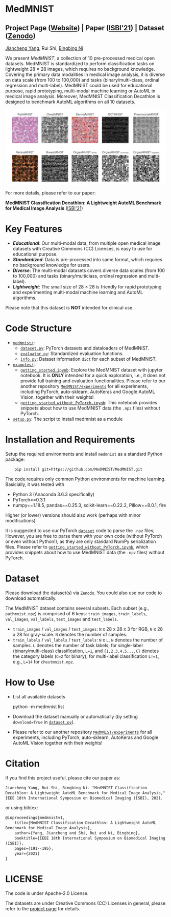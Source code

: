 # MedMNIST 
## Project Page ([Website](https://medmnist.github.io/)) | Paper ([ISBI'21](https://arxiv.org/abs/2010.14925)) | Dataset ([Zenodo](https://doi.org/10.5281/zenodo.4269852))
[Jiancheng Yang](https://jiancheng-yang.com/), Rui Shi, [Bingbing Ni](https://scholar.google.com/citations?user=eUbmKwYAAAAJ)

We present *MedMNIST*, a collection of 10 pre-processed medical open datasets. MedMNIST is standardized to perform classification tasks on lightweight 28 × 28 images, which requires no background knowledge. Covering the primary data modalities in medical image analysis, it is diverse on data scale (from 100 to 100,000) and tasks (binary/multi-class, ordinal regression and multi-label). MedMNIST could be used for educational purpose, rapid prototyping, multi-modal machine learning or AutoML in medical image analysis. Moreover, MedMNIST Classification Decathlon is designed to benchmark AutoML algorithms on all 10 datasets. 

![MedMNISTv1_overview](assets/medmnistv1.jpg)

For more details, please refer to our paper:

**MedMNIST Classification Decathlon: A Lightweight AutoML Benchmark for Medical Image Analysis** ([ISBI'21](https://arxiv.org/abs/2010.14925))

# Key Features
* ***Educational***: Our multi-modal data, from multiple open medical image datasets with Creative Commons (CC) Licenses, is easy to use for educational purpose.
* ***Standardized***: Data is pre-processed into same format, which requires no background knowledge for users.
* ***Diverse***: The multi-modal datasets covers diverse data scales (from 100 to 100,000) and tasks (binary/multiclass, ordinal regression and multi-label).
* ***Lightweight***: The small size of 28 × 28 is friendly for rapid prototyping and experimenting multi-modal machine learning and AutoML algorithms.

Please note that this dataset is **NOT** intended for clinical use.

# Code Structure
* [`medmnist/`](medmnist/):
    * [`dataset.py`](medmnist/dataset.py): PyTorch datasets and dataloaders of MedMNIST.
    * [`evaluator.py`](medmnist/evaluator.py): Standardized evaluation functions.
    * [`info.py`](medmnist/info.py): Dataset information `dict` for each subset of MedMNIST.
* [`examples/`](examples/):
    * [`getting_started.ipynb`](examples/getting_started.ipynb): Explore the MedMNIST dataset with jupyter notebook. It is **ONLY** intended for a quick exploration, i.e., it does not provide full training and evaluation functionalities. Please refer to our another repository [`MedMNIST/experiments`](https://github.com/MedMNIST/experiments) for all experiments, including PyTorch, auto-sklearn, AutoKeras and Google AutoML Vision, together with their weights!
    * [`getting_started_without_PyTorch.ipynb`](examples/getting_started_without_PyTorch.ipynb): This notebook provides snippets about how to use MedMNIST data (the `.npz` files) without PyTorch.
* [`setup.py`](setup.py): The script to install medmnist as a module

# Installation and Requirements
Setup the required environments and install `medmnist` as a standard Python package:

        pip install git+https://github.com/MedMNIST/MedMNIST.git


The code requires only common Python environments for machine learning. Basicially, it was tested with
* Python 3 (Anaconda 3.6.3 specifically)
* PyTorch\==0.3.1
* numpy\==1.18.5, pandas\==0.25.3, scikit-learn\==0.22.2, Pillow\==8.0.1, fire

Higher (or lower) versions should also work (perhaps with minor modifications). 

It is suggested to use our PyTorch [`dataset`](medmnist/dataset.py) code to parse the `.npz` files; However, you are free to parse them with your own code (without PyTorch or even without Python!), as they are only standard NumPy serialization files. Please refer to [`getting_started_without_PyTorch.ipynb`](examples/getting_started_without_PyTorch.ipynb), which provides snippets about how to use MedMNIST data (the `.npz` files) without PyTorch.


# Dataset

Please download the dataset(s) via [`Zenodo`](https://doi.org/10.5281/zenodo.4269852). You could also use our code to download automatically.

The MedMNIST dataset contains several subsets. Each subset (e.g., `pathmnist.npz`) is comprised of 6 keys: `train_images`, `train_labels`, `val_images`, `val_labels`, `test_images` and `test_labels`.
* `train_images` / `val_images` / `test_images`: `N` x 28 x 28 x 3 for RGB,  `N` x 28 x 28 for gray-scale. `N` denotes the number of samples.  
* `train_labels` / `val_labels` / `test_labels`: `N` x `L`. `N` denotes the number of samples. `L` denotes the number of task labels; for single-label (binary/multi-class) classification, `L=1`, and `{1,2,3,4,5,..,C}` denotes the category labels (`C=2` for binary); for multi-label classification `L!=1`, e.g., `L=14` for `chestmnist.npz`.

# How to Use

* List all available datasets
    
    python -m medmnist list

* Download the dataset manually or automatically (by setting `download=True` in [`dataset.py`](medmnist/dataset.py)).

* Please refer to our another repository [`MedMNIST/experiments`](https://github.com/MedMNIST/experiments) for all experiments, including PyTorch, auto-sklearn, AutoKeras and Google AutoML Vision together with their weights!

# Citation
If you find this project useful, please cite our paper as:

    Jiancheng Yang, Rui Shi, Bingbing Ni. "MedMNIST Classification Decathlon: A Lightweight AutoML Benchmark for Medical Image Analysis," IEEE 18th International Symposium on Biomedical Imaging (ISBI), 2021.

or using bibtex:
     
    @inproceedings{medmnistv1,
        title={MedMNIST Classification Decathlon: A Lightweight AutoML Benchmark for Medical Image Analysis},
        author={Yang, Jiancheng and Shi, Rui and Ni, Bingbing},
        booktitle={IEEE 18th International Symposium on Biomedical Imaging (ISBI)},
        pages={191--195},
        year={2021}
    }

# LICENSE
The code is under Apache-2.0 License.

The datasets are under Creative Commons (CC) Licenses in general, please refer to the [project page](https://medmnist.github.io/#citation) for details. 
